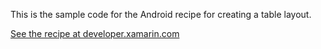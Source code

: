 This is the sample code for the Android recipe for creating a table layout.

[See the recipe at developer.xamarin.com](http://developer.xamarin.com/recipes/android/layout/table_layout/create_a_table_layout)
